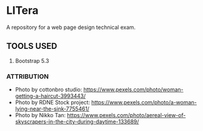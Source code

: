 # LITera
A repository for a web page design technical exam.

## TOOLS USED
1. Bootstrap 5.3

### ATTRIBUTION
- Photo by cottonbro studio: https://www.pexels.com/photo/woman-getting-a-haircut-3993443/
- Photo by RDNE Stock project: https://www.pexels.com/photo/a-woman-lying-near-the-sink-7755461/
- Photo by Nikko  Tan: https://www.pexels.com/photo/aereal-view-of-skyscrapers-in-the-city-during-daytime-133689/